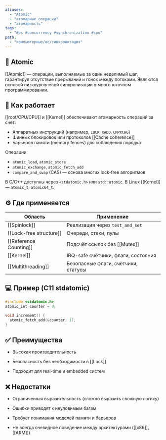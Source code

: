 ```yaml
---
aliases:
  - "Atomic"
  - "атомарные операции"
  - "атомарность"
tags:
  - "#os #concurrency #synchronization #cpu"
path:
  - "компьютерные/ос/синхронизация"
---
```


## 📌 Atomic  
[[Atomic]] — операции, выполняемые за один неделимый шаг, гарантируя отсутствие прерываний и гонок между потоками. Являются основой низкоуровневой синхронизации в многопоточном программировании.

## 🧠 Как работает  
[[root/CPU/CPU]] и [[Kernel]] обеспечивают атомарность операций за счёт:

- Аппаратных инструкций (например, `LOCK XADD`, `CMPXCHG`)  
- Шинных блокировок или протоколов [[Cache coherence]]  
- Барьеров памяти (memory fences) для соблюдения порядка

Операции:

- `atomic_load`, `atomic_store`  
- `atomic_exchange`, `atomic_fetch_add`  
- `compare_and_swap` (CAS) — основа многих lock-free алгоритмов

В C/C++ доступны через `<stdatomic.h>` или `std::atomic`. В Linux [[Kernel]] — `atomic_t`, `atomic64_t`.

## ⚙️ Где применяется

| Область                 | Применение                          |
| ----------------------- | ----------------------------------- |
| [[Spinlock]]            | Реализация через `test_and_set`     |
| [[Lock-free structure]] | Очереди, стеки, пулы                |
| [[Reference Counting]]  | Подсчёт ссылок без [[Mutex]]        |
| [[Kernel]]              | IRQ-safe счётчики, флаги, состояния |
| [[Multithreading]]      | Безопасные флаги, счётчики, статусы |

## 💻 Пример (C11 stdatomic)

```c
#include <stdatomic.h>
atomic_int counter = 0;

void increment() {
  atomic_fetch_add(&counter, 1);
}
````

## ✅ Преимущества

- Высокая производительность
    
- Безопасность без необходимости в [[Lock]]
    
- Подходит для real-time и embedded систем
    

## ❌ Недостатки

- Ограниченная выразительность (сложно выразить сложную логику)
    
- Ошибки приводят к неуловимым багам
    
- Требует понимания моделей памяти и барьеров
    
- Не всегда очевидное поведение между архитектурами ([[x86]], [[ARM]])